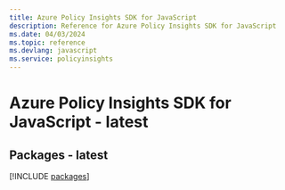 ```yaml
---
title: Azure Policy Insights SDK for JavaScript
description: Reference for Azure Policy Insights SDK for JavaScript
ms.date: 04/03/2024
ms.topic: reference
ms.devlang: javascript
ms.service: policyinsights
---
```

# Azure Policy Insights SDK for JavaScript - latest
## Packages - latest
[!INCLUDE [packages](policy-insights-index.md)]